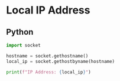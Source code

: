 # Local IP Address

## Python

```python
import socket

hostname = socket.gethostname()
local_ip = socket.gethostbyname(hostname)

print(f"IP Address: {local_ip}")
```